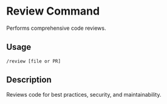 # Review Command

Performs comprehensive code reviews.

## Usage
`/review [file or PR]`

## Description
Reviews code for best practices, security, and maintainability.
